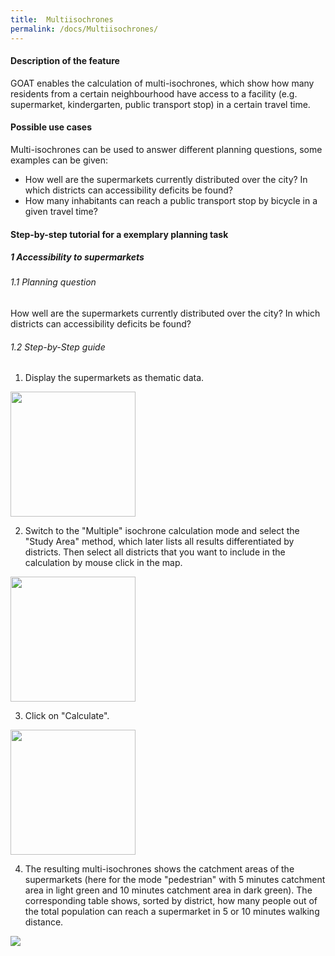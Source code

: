 ```yaml
---
title:  Multiisochrones
permalink: /docs/Multiisochrones/
---
```


#### Description of the feature
GOAT enables the calculation of multi-isochrones, which show how many residents from a certain neighbourhood have access to a facility (e.g. supermarket, kindergarten, public transport stop) in a certain travel time.

#### Possible use cases
Multi-isochrones can be used to answer different planning questions, some examples can be given:
- How well are the supermarkets currently distributed over the city? In which districts can accessibility deficits be found?
- How many inhabitants can reach a public transport stop by bicycle in a given travel time?


#### Step-by-step tutorial for a exemplary planning task
##### 1 Accessibility to supermarkets
###### 1.1 Planning question
How well are the supermarkets currently distributed over the city? In which districts can accessibility deficits be found?


###### 1.2 Step-by-Step guide
1. Display the supermarkets as thematic data.  
<img class="img-responsive" src="../../img/Docs/training materials/Multiisochrones/amenity_supermarket.png" style="height:200px;">

2. Switch to the "Multiple" isochrone calculation mode and select the "Study Area" method, which later lists all results differentiated by districts. Then select all districts that you want to include in the calculation by mouse click in the map.  
<img class="img-responsive" src="../../img/Docs/training materials/Multiisochrones/multi.png" style="height:200px;">

3. Click on "Calculate".  
<img class="img-responsive" src="../../img/Docs/training materials/Multiisochrones/calculate.png" style="height:200px;">

4. The resulting multi-isochrones shows the catchment areas of the supermarkets (here for the mode "pedestrian" with 5 minutes catchment area in light green and 10 minutes catchment area in dark green). The corresponding table shows, sorted by district, how many people out of the total population can reach a supermarket in 5 or 10 minutes walking distance.  
<img class="img-responsive" src="../../img/Docs/training materials/Multiisochrones/result_multiisochrone.png" >










 